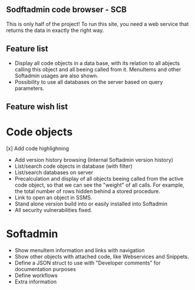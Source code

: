 ## Sodftadmin code browser - SCB
This is only half of the project!
To run this site, you need a web service that returns the data in exactly the right way.

## Feature list
* Display all code objects in a data base, with its relation to all abjects calling this object and all beeing called from it. MenuItems and other Softadmin usages are also shown.
* Possibility to use all databases on the server based on query parameters.


## Feature wish list
# Code objects
[x] Add code highlighning
* Add version history browsing (Internal Softadmin version history)
* List/search code objects in database (with filter)
* List/search databases on server
* Precalculation and display of all objects beeing called from the active code object, so that we can see the "weight" of all calls. For example, the total number of rows hidden behind a stored procedure.
* Link to open an object in SSMS.
* Stand alone version build into or easily installed into Softadmin
* All security vulnerabilities fixed.

# Softadmin
* Show menuItem information and links with navigation
* Show other objects with attached code, like Webservices and Snippets.
* Define a JSON struct to use with "Developer comments" for documentation purposes
 * Define workflows
 * Extra information